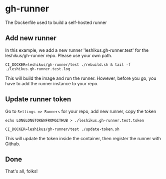 # gh-runner

The Dockerfile used to build a self-hosted runner

## Add new runner

In this example, we add a new runner 'leshikus.gh-runner.test' for the leshikus/gh-runner repo.
Please use your own path.

`CI_DOCKER=leshikus/gh-runner/test ./rebuild.sh & tail -f ./leshikus.gh-runner.test.log`

This will build the image and run the runner. However, before you go, you have to add the runner instance to your repo.

## Update runner token

Go to `Settings => Runners` for your repo, add new runner, copy the token

`echo LONGLONGTOKENFROMGITHUB > ./leshikus.gh-runner.test.token`

`CI_DOCKER=leshikus/gh-runner/test ./update-token.sh`

This will update the token inside the container, then register the runner with Github.

## Done

That's all, folks!

